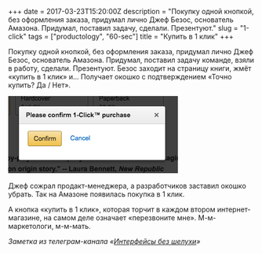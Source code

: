 +++
date = 2017-03-23T15:20:00Z
description = "Покупку одной кнопкой, без оформления заказа, придумал лично Джеф Безос, основатель Амазона. Придумал, поставил задачу, сделали. Презентуют."
slug = "1-click"
tags = ["productology", "60-sec"]
title = "Купить в 1 клик"
+++

Покупку одной кнопкой, без оформления заказа, придумал лично Джеф Безос, основатель Амазона. Придумал, поставил задачу команде, взяли в работу, сделали. Презентуют. Безос заходит на страницу книги, жмёт «купить в 1 клик» и… Получает окошко с подтверждением «Точно купить? Да / Нет».

![Купить в 1 клик](1-click.png)

Джеф сожрал продакт-менеджера, а разработчиков заставил окошко убрать. Так на Амазоне появилась покупка в 1 клик.

А кнопка «купить в 1 клик», которая торчит в каждом втором интернет-магазине, на самом деле означает «перезвоните мне». М-м-маркетологи, м-м-мать.

<div class="row">
<div class="col-xs-12 col-sm-10 col-md-8"><p><em>Заметка из телеграм-канала <span class="nowrap"><i class="fa fa-star-o color-sin"></i> «<a href="https://t.me/dangry">Интерфейсы без шелухи</a>»</span></em></p></div>
</div>

